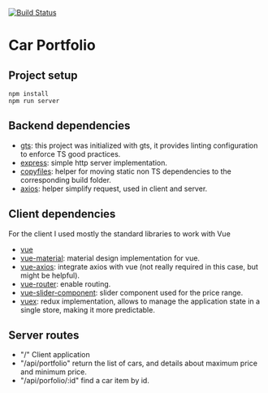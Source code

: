 [![Build Status](https://travis-ci.org/Simonig/car-portafolio-vue.svg?branch=master)](https://travis-ci.org/Simonig/car-portafolio-vue)

# Car Portfolio

## Project setup
```
npm install
npm run server
```

## Backend dependencies

- [gts](https://github.com/google/gts): this project was initialized with gts, it provides linting configuration to enforce TS good practices.
- [express](https://github.com/expressjs/express): simple http server implementation.
- [copyfiles](https://github.com/calvinmetcalf/copyfiles): helper for moving static non TS dependencies to the corresponding build folder.
- [axios](https://github.com/axios/axios): helper simplify request, used in client and server.



## Client dependencies

For the client I used mostly the standard libraries to work with Vue

- [vue](https://vuejs.org/)
- [vue-material](https://vuematerial.io/): material design implementation for vue.
- [vue-axios](https://github.com/imcvampire/vue-axios): integrate axios with vue (not really required in this case, but might be helpful).
- [vue-router](https://router.vuejs.org/): enable routing.
- [vue-slider-component](https://github.com/NightCatSama/vue-slider-component): slider component used for the price range.
- [vuex](https://github.com/vuejs/vuex): redux implementation, allows to manage the application state in a single store, making it more predictable.

## Server routes

- "/" Client application 
- "/api/portfolio" return the list of cars, and details about maximum price and minimum price.
- "/api/porfolio/:id" find a car item by id.